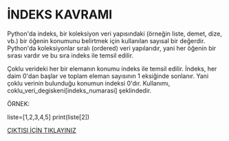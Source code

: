 # İNDEKS KAVRAMI
Python'da indeks, bir koleksiyon veri yapısındaki (örneğin liste, demet, dize, vb.) bir öğenin konumunu belirtmek için kullanılan sayısal bir değerdir. Python'da koleksiyonlar sıralı (ordered) veri yapılarıdır, yani her öğenin bir sırası vardır ve bu sıra indeks ile temsil edilir.

Çoklu verideki her bir elemanın konumu indeks ile temsil edilir. İndeks, her daim 0'dan başlar ve toplam eleman sayısının 1 eksiğinde sonlanır. Yani çoklu verinin bulunduğu konumun indeksi 0'dır. Kullanımı, coklu_veri_degiskeni[indeks_numarasi] şeklindedir.

ÖRNEK:

liste=[1,2,3,4,5]
print(liste[2])

<a href="https://github.com/ebrarrkaya/404/blob/64fdfdfed244761e1979b585928026330945f200/e1.PNG">ÇIKTISI İÇİN TIKLAYINIZ</a>

